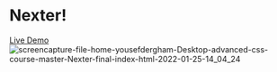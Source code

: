 # Nexter!
<a href="https://yousefdergham.github.io/Nexter/" target="_blank">Live Demo</a>
![screencapture-file-home-yousefdergham-Desktop-advanced-css-course-master-Nexter-final-index-html-2022-01-25-14_04_24](https://user-images.githubusercontent.com/79238462/150974245-b72b107b-6e5e-47c5-b7ee-257431de4484.png)
